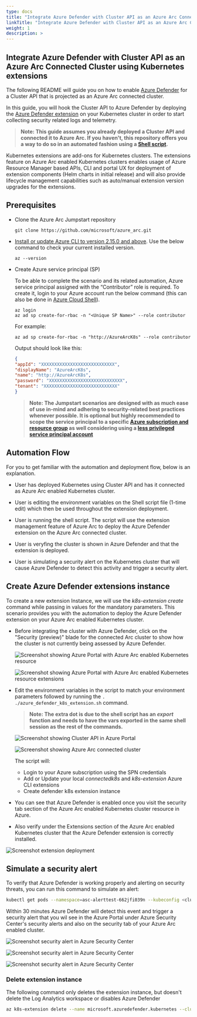 ```yaml
---
type: docs
title: "Integrate Azure Defender with Cluster API as an Azure Arc Connected Cluster using Kubernetes extensions"
linkTitle: "Integrate Azure Defender with Cluster API as an Azure Arc Connected Cluster using Kubernetes extensions"
weight: 1
description: >
---
```


## Integrate Azure Defender with Cluster API as an Azure Arc Connected Cluster using Kubernetes extensions

The following README will guide you on how to enable [Azure Defender](https://docs.microsoft.com/en-us/azure/security-center/defender-for-kubernetes-introduction) for a Cluster API that is projected as an Azure Arc connected cluster.

In this guide, you will hook the Cluster API to Azure Defender by deploying the [Azure Defender extension](https://docs.microsoft.com/es-es/azure/security-center/defender-for-kubernetes-azure-arc?tabs=k8s-deploy-cli%2Ck8s-verify-cli%2Ck8s-remove-arc) on your Kubernetes cluster in order to start collecting security related logs and telemetry.  

> **Note: This guide assumes you already deployed a Cluster API and connected it to Azure Arc. If you haven't, this repository offers you a way to do so in an automated fashion using a [Shell script](https://azurearcjumpstart.io/azure_arc_jumpstart/azure_arc_k8s/cluster_api/capi_azure/).**

Kubernetes extensions are add-ons for Kubernetes clusters. The extensions feature on Azure Arc enabled Kubernetes clusters enables usage of Azure Resource Manager based APIs, CLI and portal UX for deployment of extension components (Helm charts in initial release) and will also provide lifecycle management capabilities such as auto/manual extension version upgrades for the extensions.

## Prerequisites

* Clone the Azure Arc Jumpstart repository

    ```shell
    git clone https://github.com/microsoft/azure_arc.git
    ```

* [Install or update Azure CLI to version 2.15.0 and above](https://docs.microsoft.com/en-us/cli/azure/install-azure-cli?view=azure-cli-latest). Use the below command to check your current installed version.

  ```shell
  az --version
  ```

* Create Azure service principal (SP)

    To be able to complete the scenario and its related automation, Azure service principal assigned with the “Contributor” role is required. To create it, login to your Azure account run the below command (this can also be done in [Azure Cloud Shell](https://shell.azure.com/)).

    ```shell
    az login
    az ad sp create-for-rbac -n "<Unique SP Name>" --role contributor
    ```

    For example:

    ```shell
    az ad sp create-for-rbac -n "http://AzureArcK8s" --role contributor
    ```

    Output should look like this:

    ```json
    {
    "appId": "XXXXXXXXXXXXXXXXXXXXXXXXXXXX",
    "displayName": "AzureArcK8s",
    "name": "http://AzureArcK8s",
    "password": "XXXXXXXXXXXXXXXXXXXXXXXXXXXX",
    "tenant": "XXXXXXXXXXXXXXXXXXXXXXXXXXXX"
    }
    ```

    > **Note: The Jumpstart scenarios are designed with as much ease of use in-mind and adhering to security-related best practices whenever possible. It is optional but highly recommended to scope the service principal to a specific [Azure subscription and resource group](https://docs.microsoft.com/en-us/cli/azure/ad/sp?view=azure-cli-latest) as well considering using a [less privileged service principal account](https://docs.microsoft.com/en-us/azure/role-based-access-control/best-practices)**

## Automation Flow

For you to get familiar with the automation and deployment flow, below is an explanation.

* User has deployed Kubernetes using Cluster API and has it connected as Azure Arc enabled Kubernetes cluster.

* User is editing the environment variables on the Shell script file (1-time edit) which then be used throughout the extension deployment. 

* User is running the shell script. The script will use the extension management feature of Azure Arc to deploy the Azure Defender extension on the Azure Arc connected cluster.

* User is veryfing the cluster is shown in Azure Defender and that the extension is deployed.

* User is simulating a security alert on the Kubernetes cluster that will cause Azure Defender to detect this activity and trigger a security alert.

## Create Azure Defender extensions instance

To create a new extension Instance, we will use the _k8s-extension create_ command while passing in values for the mandatory parameters. This scenario provides you with the automation to deploy the Azure Defender extension on your Azure Arc enabled Kubernetes cluster.

* Before integrating the cluster with Azure Defender, click on the "Security (preview)" blade for the connected Arc cluster to show how the cluster is not currently being assessed by Azure Defender.

    ![Screenshot showing Azure Portal with Azure Arc enabled Kubernetes resource](./01.png)

    ![Screenshot showing Azure Portal with Azure Arc enabled Kubernetes resource extensions](./02.png)

* Edit the environment variables in the script to match your environment parameters followed by running the ```. ./azure_defender_k8s_extension.sh``` command.

    > **Note: The extra dot is due to the shell script has an *export* function and needs to have the vars exported in the same shell session as the rest of the commands.**

    ![Screenshot showing Cluster API in Azure Portal](./03.png)

    ![Screenshot showing Azure Arc connected cluster](./04.png)

    The script will:

  * Login to your Azure subscription using the SPN credentials
  * Add or Update your local _connectedk8s_ and _k8s-extension_ Azure CLI extensions
  * Create defender k8s extension instance

* You can see that Azure Defender is enabled once you visit the security tab section of the Azure Arc enabled Kubernetes cluster resource in Azure.

* Also verify under the Extensions section of the Azure Arc enabled Kubernetes cluster that the Azure Defender extension is correctly installed.

![Screenshot extension deployment](./05.png)

## Simulate a security alert

To verify that Azure Defender is working properly and alerting on security threats, you can run this command to simulate an alert:

```bash
kubectl get pods --namespace=asc-alerttest-662jfi039n --kubeconfig <cluster-name>.kubeconfig
```

Within 30 minutes Azure Defender will detect this event and trigger a security alert that you wil see in the Azure Portal under Azure Security Center's security alerts and also on the security tab of your Azure Arc enabled cluster.

![Screenshot security alert in Azure Security Center](./06.png)

![Screenshot security alert in Azure Security Center](./07.png)

![Screenshot security alert in Azure Security Center](./08.png)

### Delete extension instance

The following command only deletes the extension instance, but doesn't delete the Log Analytics workspace or disables Azure Defender

```bash
az k8s-extension delete --name microsoft.azuredefender.kubernetes --cluster-type connectedClusters --cluster-name <cluster-name> --resource-group <resource-group>
```
